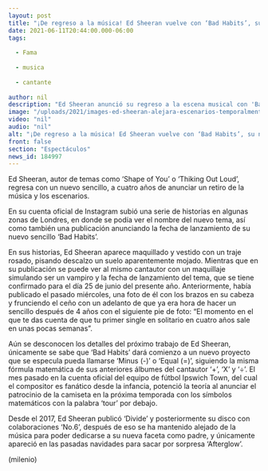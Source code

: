 ```yaml
---
layout: post
title: "¡De regreso a la música! Ed Sheeran vuelve con ‘Bad Habits’, su nuevo sencillo"
date: 2021-06-11T20:44:00.000-06:00
tags:
  
  - Fama
  
  - musica
  
  - cantante
  
author: nil
description: "Ed Sheeran anunció su regreso a la escena musical con 'Bad Habits', su nuevo sencillo tras 4 años de no grabar en solitario."
image: "/uploads/2021/images-ed-sheeran-alejara-escenarios-temporalmente_0_2_1080_671.jpg"
video: "nil"
audio: "nil"
alt: "¡De regreso a la música! Ed Sheeran vuelve con ‘Bad Habits’, su nuevo sencillo"
front: false
section: "Espectáculos"
news_id: 184997
---
```


Ed Sheeran, autor de temas como ‘Shape of You’ o ‘Thiking Out Loud’, regresa con un nuevo sencillo, a cuatro años de anunciar un retiro de la música y los escenarios. 

En su cuenta oficial de Instagram subió una serie de historias en algunas zonas de Londres, en donde se podía ver el nombre del nuevo tema, así como también una publicación anunciando la fecha de lanzamiento de su nuevo sencillo ‘Bad Habits’. 

En sus historias, Ed Sheeran aparece maquillado y vestido con un traje rosado, pisando descalzo un suelo aparentemente mojado. Mientras que en su publicación se puede ver al mismo cantautor con un maquillaje simulando ser un vampiro y la fecha de lanzamiento del tema, que se tiene confirmado para el día 25 de junio del presente año. 
Anteriormente, había publicado el pasado miércoles, una foto de él con los brazos en su cabeza y frunciendo el ceño con un adelanto de que ya era hora de hacer un sencillo después de 4 años con el siguiente pie de foto: “El momento en el que te das cuenta de que tu primer single en solitario en cuatro años sale en unas pocas semanas”. 

Aún se desconocen los detalles del próximo trabajo de Ed Sheeran, únicamente se sabe que ‘Bad Habits’ dará comienzo a un nuevo proyecto que se especula pueda llamarse ‘Minus (-)’ o ‘Equal (=)’, siguiendo la misma fórmula matemática de sus anteriores álbumes del cantautor ‘+’, ‘X’ y ‘÷’. El mes pasado en la cuenta oficial del equipo de fútbol Ipswich Town, del cual el compositor es fanático desde la infancia, potenció la teoría al anunciar el patrocinio de la camiseta en la próxima temporada con los símbolos matemáticos con la palabra ‘tour’ por debajo.

Desde el 2017, Ed Sheeran publicó ‘Divide’ y posteriormente su disco con colaboraciones ‘No.6’, después de eso se ha mantenido alejado de la música para poder dedicarse a su nueva faceta como padre, y únicamente apareció en las pasadas navidades para sacar por sorpresa ‘Afterglow’. 

(milenio)